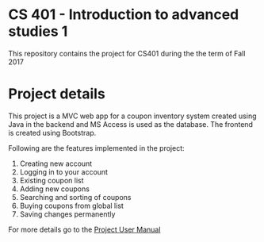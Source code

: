 # CS 401 - Introduction to advanced studies 1

This repository contains the project for CS401 during the the term of Fall 2017

 
 # Project details

This project is a MVC web app for a coupon inventory system created using Java in the backend and MS Access is used as the database. The frontend is created using Bootstrap.

Following are the features implemented in the project:

1. Creating new account
2. Logging in to your account
3. Existing coupon list
4. Adding new coupons
5. Searching and sorting of coupons
6. Buying coupons from global list
7. Saving changes permanently

For more details go to the [Project User Manual](CS401_proj_Sinha_Russi/Documentation/User%20Manual.pdf)
